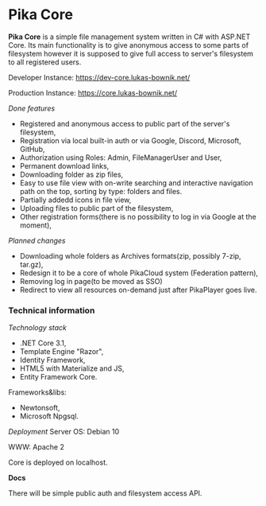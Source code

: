 # Pika Core

__Pika Core__ is a simple file management system written in C# with ASP.NET Core. Its main functionality is to give anonymous access to some parts of filesystem however it is supposed to give full access to server's filesystem to all registered users.

Developer Instance: https://dev-core.lukas-bownik.net/

Production Instance: https://core.lukas-bownik.net/

*Done features*
* Registered and anonymous access to public part of the server's filesystem,
* Registration via local built-in auth or via Google, Discord, Microsoft, GitHub,
* Authorization using Roles: Admin, FileManagerUser and User,
* Permanent download links,
* Downloading folder as zip files,
* Easy to use file view with on-write searching and interactive navigation path on the top, sorting by type: folders and files.
* Partially addedd icons in file view,
* Uploading files to public part of the filesystem,
* Other registration forms(there is no possibility to log in via Google at the moment),

*Planned changes*
* Downloading whole folders as Archives formats(zip, possibly 7-zip, tar.gz),
* Redesign it to be a core of whole PikaCloud system (Federation pattern),
* Removing log in page(to be moved as SSO)
* Redirect to view all resources on-demand just after PikaPlayer goes live.

### Technical information ###
*Technology stack*
* .NET Core 3.1,
* Template Engine "Razor",
* Identity Framework,
* HTML5 with Materialize and JS,
* Entity Framework Core.

Frameworks&libs:
* Newtonsoft,
* Microsoft Npgsql.

*Deployment*
Server OS: Debian 10

WWW: Apache 2

Core is deployed on localhost.


__Docs__ 

There will be simple public auth and filesystem access API.
